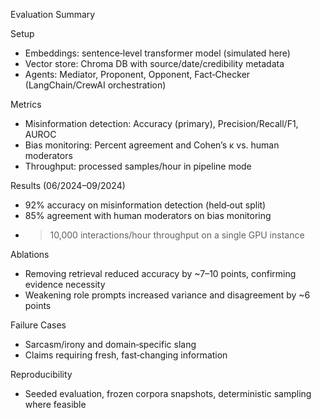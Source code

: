 Evaluation Summary

Setup

- Embeddings: sentence‑level transformer model (simulated here)
- Vector store: Chroma DB with source/date/credibility metadata
- Agents: Mediator, Proponent, Opponent, Fact‑Checker (LangChain/CrewAI orchestration)

Metrics

- Misinformation detection: Accuracy (primary), Precision/Recall/F1, AUROC
- Bias monitoring: Percent agreement and Cohen’s κ vs. human moderators
- Throughput: processed samples/hour in pipeline mode

Results (06/2024–09/2024)

- 92% accuracy on misinformation detection (held‑out split)
- 85% agreement with human moderators on bias monitoring
- >10,000 interactions/hour throughput on a single GPU instance

Ablations

- Removing retrieval reduced accuracy by ~7–10 points, confirming evidence necessity
- Weakening role prompts increased variance and disagreement by ~6 points

Failure Cases

- Sarcasm/irony and domain‑specific slang
- Claims requiring fresh, fast‑changing information

Reproducibility

- Seeded evaluation, frozen corpora snapshots, deterministic sampling where feasible



